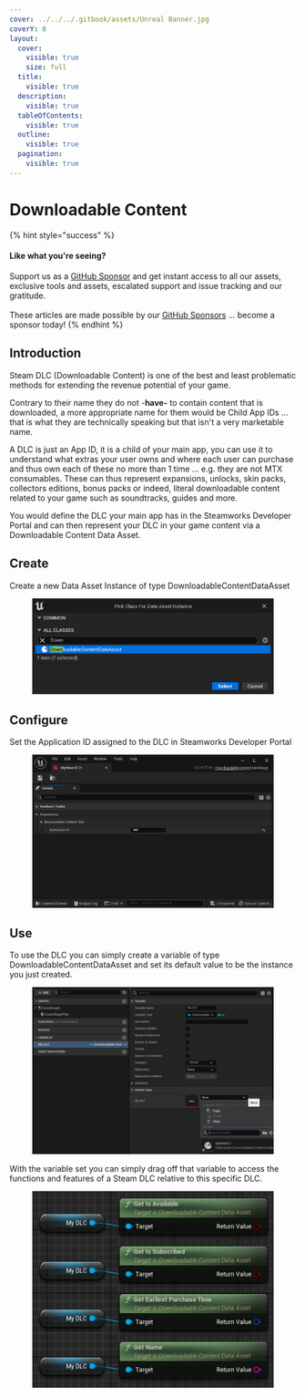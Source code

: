```yaml
---
cover: ../../../.gitbook/assets/Unreal Banner.jpg
coverY: 0
layout:
  cover:
    visible: true
    size: full
  title:
    visible: true
  description:
    visible: true
  tableOfContents:
    visible: true
  outline:
    visible: true
  pagination:
    visible: true
---
```


# Downloadable Content

{% hint style="success" %}
#### Like what you're seeing?

Support us as a [GitHub Sponsor](../../../where-to-buy/become-a-sponsor.md) and get instant access to all our assets, exclusive tools and assets, escalated support and issue tracking and our gratitude.\
\
These articles are made possible by our [GitHub Sponsors](../../../where-to-buy/become-a-sponsor.md) ... become a sponsor today!
{% endhint %}

## Introduction

Steam DLC (Downloadable Content) is one of the best and least problematic methods for extending the revenue potential of your game.&#x20;

Contrary to their name they do not -**have-** to contain content that is downloaded, a more appropriate name for them would be Child App IDs ... that is what they are technically speaking but that isn't a very marketable name.

A DLC is just an App ID, it is a child of your main app, you can use it to understand what extras your user owns and where each user can purchase and thus own each of these no more than 1 time ... e.g. they are not MTX consumables. These can thus represent expansions, unlocks, skin packs, collectors editions, bonus packs or indeed, literal downloadable content related to your game such as soundtracks, guides and more.

You would define the DLC your main app has in the Steamworks Developer Portal and can then represent your DLC in your game content via a Downloadable Content Data Asset.

## Create

Create a new Data Asset Instance of type DownloadableContentDataAsset

<figure><img src="../../../.gitbook/assets/image (14).png" alt=""><figcaption></figcaption></figure>

## Configure

Set the Application ID assigned to the DLC in Steamworks Developer Portal

<figure><img src="../../../.gitbook/assets/image (15).png" alt=""><figcaption></figcaption></figure>

## Use

To use the DLC you can simply create a variable of type DownloadableContentDataAsset and set its default value to be the instance you just created.

<figure><img src="../../../.gitbook/assets/image (16).png" alt=""><figcaption></figcaption></figure>

With the variable set you can simply drag off that variable to access the functions and features of a Steam DLC relative to this specific DLC.

<figure><img src="../../../.gitbook/assets/image (17).png" alt=""><figcaption></figcaption></figure>
